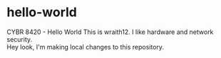 # hello-world
CYBR 8420 - Hello World
This is wraith12.  I like hardware and network security.  
Hey look, I'm making local changes to this repository.

